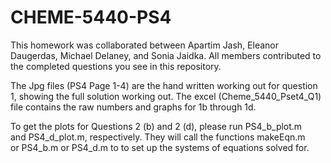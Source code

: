 # CHEME-5440-PS4


This homework was collaborated between Apartim Jash, Eleanor Daugerdas, Michael Delaney, and Sonia Jaidka. 
All members contributed to the completed questions you see in this repository. 

The Jpg files (PS4 Page 1-4) are the hand written working out for question 1, showing the full solution working out. 
The excel (Cheme_5440_Pset4_Q1) file contains the raw numbers and graphs for 1b through 1d.


To get the plots for Questions 2 (b) and 2 (d), please run PS4_b_plot.m and PS4_d_plot.m, respectively. 
They will call the functions makeEqn.m or PS4_b.m or PS4_d.m to to set up the systems of equations solved for. 

